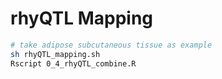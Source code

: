 # rhyQTL Mapping


```bash
# take adipose subcutaneous tissue as example
sh rhyQTL_mapping.sh
Rscript 0_4_rhyQTL_combine.R
``` 
